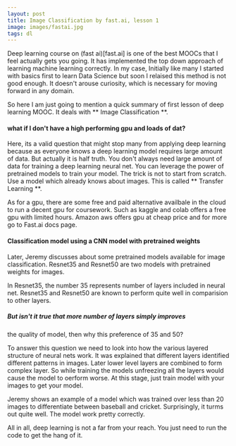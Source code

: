 ```yaml
---
layout: post
title: Image Classification by fast.ai, lesson 1
image: images/fastai.jpg
tags: dl
---
```


Deep learning course on (fast ai)[fast.ai] is one of the
best MOOCs that I feel actually gets you going. It has implemented
the top down approach of learning machine learning correctly.
In my case, Initially like many I started with basics first to
learn Data Science but soon I relaised this method is not
good enough. It doesn't arouse curiosity, which is necessary
for moving forward in any domain.

So here I am just going to mention a quick summary of first lesson
of deep learning MOOC. It deals with ** Image Classification **.

#### what if I don't have a high performing gpu and loads of dat?
Here, its a valid question that might stop many from applying
deep learning because as everyone knows a deep learning model
requires large amount of data. But actually it is half truth.
You don't always need large amount of data for training 
a deep learning neural net. You can leverage the power of
pretrained models to train your model. The trick is not to start from scratch. Use a model which
already knows about images. This is called ** Transfer Learning **.

As for a gpu, there are some free and paid alternative availbale
in the cloud to run a decent gpu for coursework. Such as
kaggle and colab offers a free gpu with limited hours. 
Amazon aws offers gpu at cheap price and for more go to
Fast.ai docs page.

#### Classification model using a CNN model with pretrained weights
Later, Jeremy discusses about some pretrained models available for image
classification. Resnet35 and Resnet50 are two models with
pretrained weights for images.

In Resnet35, the number 35 represents number of layers included
in neural net. Resnet35 and Resnet50 are known to perform
quite well in comparision to other layers.
 
##### But isn't it true that more number of layers simply improves 
the quality of model, then why this preference of 35 and 50? 

To answer this question we need to look into how the various layered
structure of neural nets work. It was explained that different layers
identified different patterns in images. Later lower level layers are
combined to form complex layer. So while training the models
unfreezing all the layers would cause the model to oerform worse.
At this stage, just train model with your images to get your model.

Jeremy shows an example of a model which was trained over less than
20 images to differentiate between baseball and cricket. Surprisingly,
it turms out quite well. The model work pretty correctly.


All in all, deep learning is not a far from your reach. You just need to
run the code to get the hang of it.

